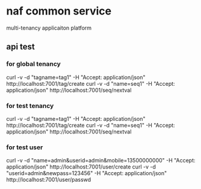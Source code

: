 # naf common service
multi-tenancy applicaiton platform

## api test

### for global tenancy
curl -v -d "tagname=tag1" -H "Accept: application/json" http://localhost:7001/tag/create
curl -v -d "name=seq1" -H "Accept: application/json" http://localhost:7001/seq/nextval
### for test tenancy
curl -v -d "tagname=tag1" -H "Accept: application/json" http://localhost:7001/tag/create
curl -v -d "name=seq1" -H "Accept: application/json" http://localhost:7001/seq/nextval

### for test user
curl -v -d "name=admin&userid=admin&mobile=13500000000" -H "Accept: application/json" http://localhost:7001/user/create
curl -v -d "userid=admin&newpass=123456" -H "Accept: application/json" http://localhost:7001/user/passwd